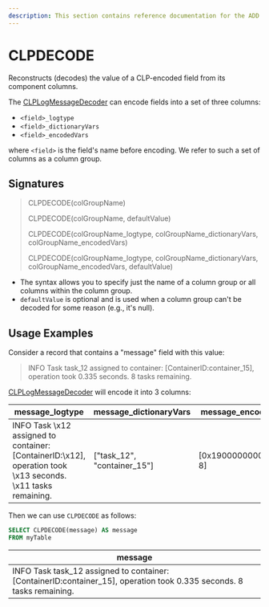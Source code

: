 ```yaml
---
description: This section contains reference documentation for the ADD function.
---
```


# CLPDECODE

Reconstructs (decodes) the value of a CLP-encoded field from its component columns.

The [CLPLogMessageDecoder](../../basics/data-import/clp.md) can encode fields into a set of three columns:

* `<field>_logtype`
* `<field>_dictionaryVars`
* `<field>_encodedVars`

where `<field>` is the field's name before encoding. We refer to such a set of columns as a column group.

## Signatures

> CLPDECODE(colGroupName)
> 
> CLPDECODE(colGroupName, defaultValue)
> 
> CLPDECODE(colGroupName_logtype, colGroupName_dictionaryVars, colGroupName_encodedVars)
> 
> CLPDECODE(colGroupName_logtype, colGroupName_dictionaryVars, colGroupName_encodedVars, defaultValue)

* The syntax allows you to specify just the name of a column group or all columns within the column group. 
* `defaultValue` is optional and is used when a column group can't be decoded for some reason (e.g., it's null).

## Usage Examples

Consider a record that contains a "message" field with this value:

> INFO Task task_12 assigned to container: [ContainerID:container_15], operation took 0.335 seconds. 8 tasks remaining.

[CLPLogMessageDecoder](../../basics/data-import/clp.md) will encode it into 3 columns:

| message_logtype                                                                                              | message_dictionaryVars      | message_encodedVars     |
|--------------------------------------------------------------------------------------------------------------|-----------------------------|-------------------------|
| INFO Task \x12 assigned to container: [ContainerID:\x12], operation took \x13 seconds. \x11 tasks remaining. | ["task_12", "container_15"] | [0x190000000000014f, 8] |

Then we can use `CLPDECODE` as follows:

```sql
SELECT CLPDECODE(message) AS message
FROM myTable
```

| message                                                                                                               |
|-----------------------------------------------------------------------------------------------------------------------|
| INFO Task task_12 assigned to container: [ContainerID:container_15], operation took 0.335 seconds. 8 tasks remaining. |
